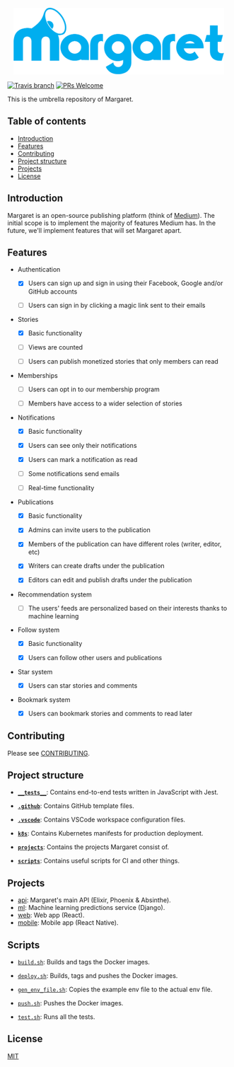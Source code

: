 <p align="center"><img src="logo/horizontal.png" alt="margaret" height="150px"></p>

[![Travis branch](https://img.shields.io/travis/strattadb/margaret/develop.svg?style=flat-square)](https://travis-ci.org/strattadb/margaret)
[![PRs Welcome](https://img.shields.io/badge/PRs-welcome-brightgreen.svg?style=flat-square)](CONTRIBUTING.md)

This is the umbrella repository of Margaret.

## Table of contents

* [Introduction](#introduction)
* [Features](#features)
* [Contributing](#contributing)
* [Project structure](#project-structure)
* [Projects](#projects)
* [License](#license)

## Introduction

Margaret is an open-source publishing platform (think of [Medium](https://medium.com)).
The initial scope is to implement the majority
of features Medium has. In the future, we'll implement features that will set Margaret apart.

## Features

* Authentication

  * [x] Users can sign up and sign in using their Facebook, Google and/or GitHub accounts

  * [ ] Users can sign in by clicking a magic link sent to their emails

* Stories

  * [x] Basic functionality

  * [ ] Views are counted

  * [ ] Users can publish monetized stories that only members can read

* Memberships

  * [ ] Users can opt in to our membership program

  * [ ] Members have access to a wider selection of stories

* Notifications

  * [x] Basic functionality

  * [x] Users can see only their notifications

  * [x] Users can mark a notification as read

  * [ ] Some notifications send emails

  * [ ] Real-time functionality

* Publications

  * [x] Basic functionality

  * [x] Admins can invite users to the publication

  * [x] Members of the publication can have different roles (writer, editor, etc)

  * [x] Writers can create drafts under the publication

  * [x] Editors can edit and publish drafts under the publication

* Recommendation system

  * [ ] The users' feeds are personalized based on their interests thanks to machine learning

* Follow system

  * [x] Basic functionality

  * [x] Users can follow other users and publications

* Star system

  * [x] Users can star stories and comments

* Bookmark system

  * [x] Users can bookmark stories and comments to read later

## Contributing

Please see [CONTRIBUTING](./CONTRIBUTING.md).

## Project structure

* [**`__tests__`**](./__tests__): Contains end-to-end tests written in JavaScript with Jest.

* [**`.github`**](./.github): Contains GitHub template files.

* [**`.vscode`**](./.vscode): Contains VSCode workspace configuration files.

* [**`k8s`**](./k8s): Contains Kubernetes manifests for production deployment.

* [**`projects`**](./projects): Contains the projects Margaret consist of.

* [**`scripts`**](./scripts): Contains useful scripts for CI and other things.

## Projects

* [api](./projects/api): Margaret's main API (Elixir, Phoenix & Absinthe).
* [ml](./projects/ml): Machine learning predictions service (Django).
* [web](./projects/web): Web app (React).
* [mobile](./projects/mobile): Mobile app (React Native).

## Scripts

* [`build.sh`](./scripts/build.sh): Builds and tags the Docker images.

* [`deploy.sh`](./scripts/deploy.sh): Builds, tags and pushes the Docker images.

* [`gen_env_file.sh`](./scripts/gen_env_file.sh): Copies the example env file
  to the actual env file.

* [`push.sh`](./scripts/push.sh): Pushes the Docker images.

* [`test.sh`](./scripts/test.sh): Runs all the tests.

## License

[MIT](https://opensource.org/licenses/MIT)
